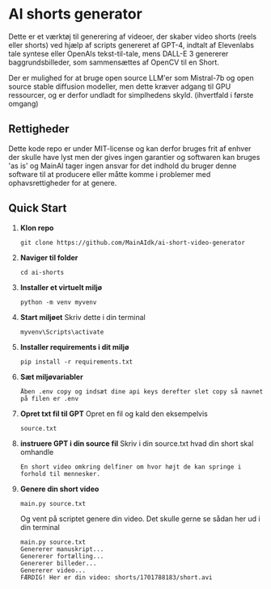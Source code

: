 # AI shorts generator

Dette er et værktøj til generering af videoer, der skaber video shorts (reels eller shorts) ved hjælp af scripts genereret af GPT-4, indtalt af Elevenlabs tale syntese eller OpenAIs tekst-til-tale, mens DALL-E 3 genererer baggrundsbilleder, som sammensættes af OpenCV til en Short.

Der er mulighed for at bruge open source LLM'er som Mistral-7b og open source stable diffusion modeller, men dette kræver adgang til GPU ressourcer, og er derfor undladt for simplhedens skyld. (ihvertfald i første omgang)

## Rettigheder
Dette kode repo er under MIT-license og kan derfor bruges frit af enhver der skulle have lyst men der gives ingen garantier og softwaren kan bruges 'as is' og MainAI tager ingen ansvar for det indhold du bruger denne software til at producere eller måtte komme i problemer med ophavsrettigheder for at genere.

## Quick Start


1. **Klon repo**  
   ```
   git clone https://github.com/MainAIdk/ai-short-video-generator
   ```

2. **Naviger til folder**  
   ```
   cd ai-shorts
   ```

3. **Installer et virtuelt miljø**  

   ```
   python -m venv myvenv
   ```

4. **Start miljøet**
Skriv dette i din terminal
   ```
   myvenv\Scripts\activate
   ```

4. **Installer requirements i dit miljø**  

   ```
   pip install -r requirements.txt
   ```
5. **Sæt miljøvariabler**  

   ```
   Åben .env copy og indsæt dine api keys derefter slet copy så navnet på filen er .env
   ```

6. **Opret txt fil til GPT**
Opret en fil og kald den eksempelvis
    ```
    source.txt
    ```

7. **instruere GPT i din source fil**
Skriv i din source.txt hvad din short skal omhandle
    ```
    En short video omkring delfiner om hvor højt de kan springe i forhold til mennesker.
    ```

8. **Genere din short video**

    ```
    main.py source.txt
    ```
    Og vent på scriptet genere din video.
    Det skulle gerne se sådan her ud i din terminal
    ```console
    main.py source.txt
    Genererer manuskript...
    Genererer fortælling...
    Genererer billeder...
    Genererer video...
    FÆRDIG! Her er din video: shorts/1701788183/short.avi
    ``````

